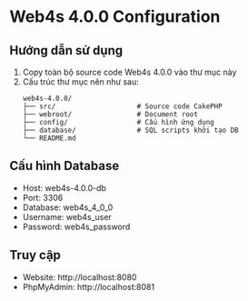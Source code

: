 # Web4s 4.0.0 Configuration

## Hướng dẫn sử dụng

1. Copy toàn bộ source code Web4s 4.0.0 vào thư mục này
2. Cấu trúc thư mục nên như sau:
   ```
   web4s-4.0.0/
   ├── src/                    # Source code CakePHP
   ├── webroot/                # Document root
   ├── config/                 # Cấu hình ứng dụng
   ├── database/               # SQL scripts khởi tạo DB
   └── README.md
   ```

## Cấu hình Database
- Host: web4s-4.0.0-db
- Port: 3306
- Database: web4s_4_0_0
- Username: web4s_user
- Password: web4s_password

## Truy cập
- Website: http://localhost:8080
- PhpMyAdmin: http://localhost:8081 